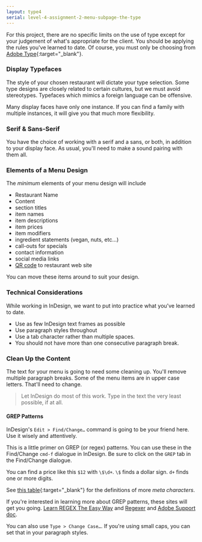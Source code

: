 ```yaml
---
layout: type4
serial: level-4-assignment-2-menu-subpage-the-type
---
```

For this project, there are no specific limits on the use of type except for your judgement of what's appropriate for the client. You should be applying the rules you've learned to date. Of course, you must only be choosing from [Adobe Type](https://fonts.adobe.com){:target="_blank"}.

### Display Typefaces

The style of your chosen restaurant will dictate your type selection. Some type designs are closely related to certain cultures, but we must avoid stereotypes. Typefaces which mimics a foreign language can be offensive.

Many display faces have only one instance. If you can find a family with multiple instances, it will give you that much more flexibility.

### Serif & Sans-Serif

You have the choice of working with a serif and a sans, or both, in addition to your display face. As usual, you'll need to make a sound pairing with them all.

### Elements of a Menu Design

The *minimum* elements of your menu design will include

<ul class="hasBullets">
	<li>Restaurant Name</li>
	<li>Content</li>
	<li class="second">section titles</li>
	<li class="second">item names</li>
	<li class="second">item descriptions</li>
	<li class="second">item prices</li>
	<li class="second">item modifiers</li>
	<li class="second">ingredient statements (vegan, nuts, etc…)</li>
	<li class="second">call-outs for specials</li>
	<li class="second">contact information</li>
	<li class="second">social media links</li>
	<li class="second"><a href="https://svgqrcodes.com/?lang=en" title="QR Code Generator" target="_blank">QR code</a> to restaurant web site</li>
</ul>

You can move these items around to suit your design.

### Technical Considerations

While working in InDesign, we want to put into practice what you've learned to date.

<ul class="hasBullets">
	<li>Use as few InDesign text frames as possible</li>
	<li>Use paragraph styles throughout</li>
	<li>Use a tab character rather than multiple spaces.</li>
	<li>You should not have more than one consecutive paragraph break.</li>
</ul>

### Clean Up the Content

The text for your menu is going to need some cleaning up. You'll remove multiple paragraph breaks. Some of the menu items are in upper case letters. That'll need to change.

> Let InDesign do most of this work. Type in the text the very least possible, if at all.

#### GREP Patterns

InDesign's `Edit > Find/Change…` command is going to be your friend here. Use it wisely and attentively.

This is a little primer on GREP (or regex) patterns. You can use these in the Find/Change `cmd-f` dialogue in InDesign. Be sure to click on the `GREP` tab in the Find/Change dialogue.

You can find a price like this `$12` with `\$\d+`. `\$` finds a dollar sign. `d+` finds one or more digits.

See [this table](https://github.com/ziishaned/learn-regex/blob/master/README.md#2-meta-characters){:target="_blank"} for the definitions of more *meta characters*.

If you're interested in learning more about GREP patterns, these sites will get you going. [Learn REGEX The Easy Way](https://github.com/ziishaned/learn-regex/blob/master/README.md) and [Regexer](https://regexr.com) and [Adobe Support doc](https://helpx.adobe.com/indesign/using/find-change.html).

You can also use `Type > Change Case…`. If you're using small caps, you can set that in your paragraph styles.